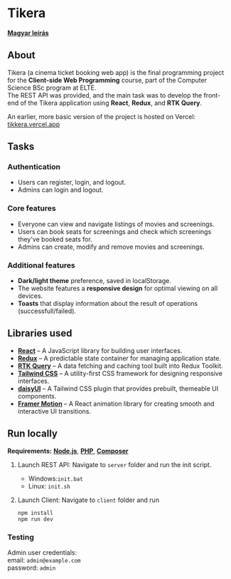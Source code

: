 # Tikera

[**Magyar leírás**](./README_HU.md)

## About

Tikera (a cinema ticket booking web app) is the final programming project for the **Client-side Web Programming** course, part of the Computer Science BSc program at ELTE.
<br>The REST API was provided, and the main task was to develop the front-end of the Tikera application using **React**, **Redux**, and **RTK Query**.

An earlier, more basic version of the project is hosted on Vercel: [tikkera.vercel.app](https://tikkera.vercel.app)

## Tasks

### Authentication

- Users can register, login, and logout.
- Admins can login and logout.

### Core features

- Everyone can view and navigate listings of movies and screenings.
- Users can book seats for screenings and check which screenings they've booked seats for.
- Admins can create, modify and remove movies and screenings.

### Additional features

- **Dark/light theme** preference, saved in localStorage.
- The website features a **responsive design** for optimal viewing on all devices.
- **Toasts** that display information about the result of operations (successfull/failed).

## Libraries used

- [**React**](https://react.dev/) – A JavaScript library for building user interfaces.
- [**Redux**](https://redux.js.org/) – A predictable state container for managing application state.
- [**RTK Query**](https://redux-toolkit.js.org/rtk-query/overview) – A data fetching and caching tool built into Redux Toolkit.
- [**Tailwind CSS**](https://tailwindcss.com/) – A utility-first CSS framework for designing responsive interfaces.
- [**daisyUI**](https://daisyui.com/) – A Tailwind CSS plugin that provides prebuilt, themeable UI components.
- [**Framer Motion**](https://motion.dev/) – A React animation library for creating smooth and interactive UI transitions.

## Run locally

**Requirements:**
[**Node.js**](https://nodejs.org/), [**PHP**](https://www.php.net/), [**Composer**](https://getcomposer.org/)

1. Launch REST API: Navigate to `server` folder and run the init script.

   - Windows:`init.bat`
   - Linux: `init.sh`

2. Launch Client: Navigate to `client` folder and run

   ```
   npm install
   npm run dev
   ```

### Testing

Admin user credentials:
<br>email: `admin@example.com`
<br>password: `admin`


